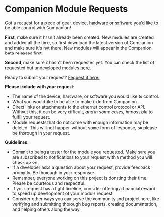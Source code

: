 # Companion Module Requests
Got a request for a piece of gear, device, hardware or software you'd like to be able control with Companion?

**First**, make sure it hasn't already been created. New modules are created and added all the time, so first download the latest version of Companion and make sure it's not there. New modules will appear in the Companion beta releases first.

**Second**, make sure it hasn't been requested yet. You can check the list of requested but undeveloped modules [here](https://github.com/bitfocus/companion-module-requests/issues).

Ready to submit your request? [Request it here.](https://github.com/bitfocus/companion-module-requests/issues/new)

**Please include with your request:**
* The name of the device, hardware, or software you would like to control.
* What you would like to be able to make it do from Companion.
* Direct links or attachments to the ethernet control protocol or API. Without this, it can be very difficult, *and in some cases, impossible* to fulfill your request.
* Module requests that do not come with enough information may be deleted. This will not happen without some form of response, so please be thorough in your request.

**Guidelines:**
* Commit to being a tester for the module you requested. Make sure you are subscribed to notifications to your request with a method you will check up on.
* If a developer asks a question about your request, provide feedback promptly. Be thorough in your responses.
* Remember, everyone working on this project is donating their time. Please be courteous and respectful.
* If your request has a tight timeline, consider offering a financial reward to speed up development of your module request.
* Consider other ways you can serve the community and project here, like verifying and submitting thorough bug reports, creating documentation, and helping others along the way.
